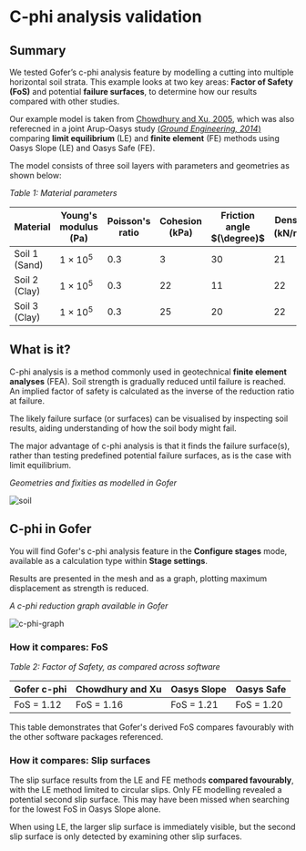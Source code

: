 # C-phi analysis validation

## Summary

We tested Gofer’s c-phi analysis feature by modelling a cutting into multiple horizontal soil strata. This example looks at two key areas: **Factor of Safety (FoS)** and potential **failure surfaces**, to determine how our results compared with other studies.

Our example model is taken from [Chowdhury and Xu, 2005](https://www.sciencedirect.com/science/article/abs/pii/095183209400063T), which was also referecned in a joint Arup-Oasys study [(_Ground Engineering, 2014_)](https://www.researchgate.net/publication/279176042_Slope_stability_analysis_-_limit_equilibrium_or_the_finite_element_method) comparing **limit equilibrium** (LE) and **finite element** (FE) methods using Oasys Slope (LE) and Oasys Safe (FE).

The model consists of three soil layers with parameters and geometries as shown below:

_Table 1: Material parameters_

| Material      | Young's modulus (Pa)      | Poisson's ratio | Cohesion (kPa) | Friction angle $(\degree)$ | Density (kN/m<sup>3</sup>) |
| ------------- | ------------------------- | --------------- | -------------- | -------------------------- | -------------------------- |
| Soil 1 (Sand) | 1 $\times$ 10<sup>5</sup> | 0.3             | 3              | 30                         | 21                         |
| Soil 2 (Clay) | 1 $\times$ 10<sup>5</sup> | 0.3             | 22             | 11                         | 22                         |
| Soil 3 (Clay) | 1 $\times$ 10<sup>5</sup> | 0.3             | 25             | 20                         | 22                         |

## What is it?

C-phi analysis is a method commonly used in geotechnical **finite element analyses** (FEA). Soil strength is gradually reduced until failure is reached. An implied factor of safety is calculated as the inverse of the reduction ratio at failure.

The likely failure surface (or surfaces) can be visualised by inspecting soil results, aiding understanding of how the soil body might fail.

The major advantage of c-phi analysis is that it finds the failure surface(s), rather than testing predefined potential failure surfaces, as is the case with limit equilibrium.

_Geometries and fixities as modelled in Gofer_

![soil](https://b2c-templates-arup.s3-eu-west-1.amazonaws.com/gofer/validationImages/soil-graph.png)

## C-phi in Gofer

You will find Gofer's c-phi analysis feature in the **Configure stages** mode, available as a calculation type within **Stage settings**.

Results are presented in the mesh and as a graph, plotting maximum displacement as strength is reduced.

_A c-phi reduction graph available in Gofer_

![c-phi-graph](https://b2c-templates-arup.s3-eu-west-1.amazonaws.com/gofer/validationImages/c-phi-graph.png)

### How it compares: FoS

_Table 2: Factor of Safety, as compared across software_

| Gofer c-phi | Chowdhury and Xu | Oasys Slope | Oasys Safe |
| ----------- | ---------------- | ----------- | ---------- |
| FoS = 1.12  | FoS = 1.16       | FoS = 1.21  | FoS = 1.20 |

This table demonstrates that Gofer's derived FoS compares favourably with the other software packages referenced.

### How it compares: Slip surfaces

The slip surface results from the LE and FE methods **compared favourably**, with the LE method limited to circular slips. Only FE modelling revealed a potential second slip surface. This may have been missed when searching for the lowest FoS in Oasys Slope alone.

When using LE, the larger slip surface is immediately visible, but the second slip surface is only detected by examining other slip surfaces.
